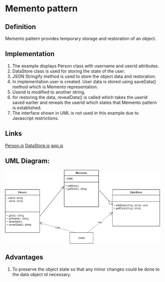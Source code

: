 # Memento pattern

## Definition
  Memento pattern provides temporary storage and restoration of an object.

## Implementation
1) The example displays Person class with username and userid attributes.
2) DataStore class is used for storing the state of the user.
3) JSON Stringify method is used to store the object data and restoration.
4) In implementation user is created. User data is stored using saveData() method which is Memento representation.
5) Userid is modified to another string.
6) for restoring the data, revealData() is called which takes the userId saved earlier and reveals the userId which states that
Memento pattern is established. 
7) The interface shown in UML is not used in this example due to Javascript restrictions.


## Links
[Person.js](./Person.js)
[DataStore.js](./DataStore.js)
[app.js](./app.js)



## UML Diagram:
![Memento Design Pattern](memento.png)

## Advantages
1) To preserve the object state so that any minor changes could be done to the data object id necessary.


